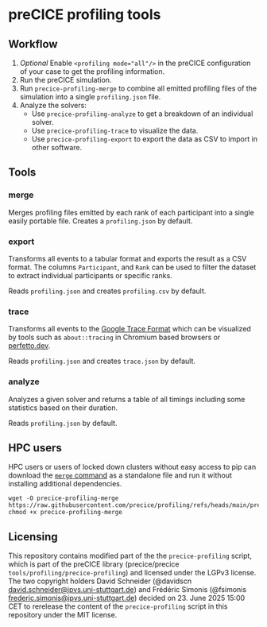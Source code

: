 # preCICE profiling tools

## Workflow

1. _Optional_ Enable `<profiling mode="all"/>` in the preCICE configuration of your case to get the profiling information.
2. Run the preCICE simulation.
3. Run `precice-profiling-merge` to combine all emitted profiling files of the simulation into a single `profiling.json` file.
4. Analyze the solvers:
    * Use `precice-profiling-analyze` to get a breakdown of an individual solver.
    * Use `precice-profiling-trace` to visualize the data.
    * Use `precice-profiling-export` to export the data as CSV to import in other software.


## Tools

### merge

Merges profiling files emitted by each rank of each participant into a single easily portable file.
Creates a `profiling.json` by default.

### export

Transforms all events to a tabular format and exports the result as a CSV format.
The columns `Participant`, and `Rank` can be used to filter the dataset to extract individual participants or specific ranks.

Reads `profiling.json` and creates `profiling.csv` by default.

### trace

Transforms all events to the [Google Trace Format](https://docs.google.com/document/d/1CvAClvFfyA5R-PhYUmn5OOQtYMH4h6I0nSsKchNAySU) which can be visualized by tools such as `about::tracing` in Chromium based browsers or [perfetto.dev](https://ui.perfetto.dev/).

Reads `profiling.json` and creates `trace.json` by default.

### analyze

Analyzes a given solver and returns a table of all timings including some statistics based on their duration.

Reads `profiling.json` by default.

## HPC users

HPC users or users of locked down clusters without easy access to pip can download the [`merge` command](https://raw.githubusercontent.com/precice/profiling/refs/heads/main/preciceprofiling/merge.py) as a standalone file and run it without installing additional dependencies.

```console
wget -O precice-profiling-merge https://raw.githubusercontent.com/precice/profiling/refs/heads/main/preciceprofiling/merge.py
chmod +x precice-profiling-merge
```

## Licensing

This repository contains modified part of the the `precice-profiling` script, which is part of the preCICE library (precice/precice `tools/profiling/precice-profiling`) and licensed under the LGPv3 license.
The two copyright holders David Schneider (@davidscn david.schneider@ipvs.uni-stuttgart.de) and Frédéric Simonis (@fsimonis frederic.simonis@ipvs.uni-stuttgart.de) decided on 23. June 2025 15:00 CET to rerelease the content of the `precice-profiling` script in this repository under the MIT license.
